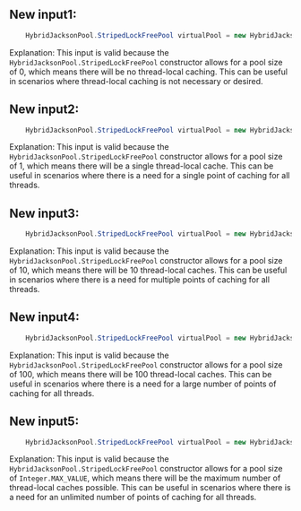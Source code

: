 ## New input1:
```java
    HybridJacksonPool.StripedLockFreePool virtualPool = new HybridJacksonPool.StripedLockFreePool(0);
```
Explanation: This input is valid because the `HybridJacksonPool.StripedLockFreePool` constructor allows for a pool size of 0, which means there will be no thread-local caching. This can be useful in scenarios where thread-local caching is not necessary or desired.

## New input2:
```java
    HybridJacksonPool.StripedLockFreePool virtualPool = new HybridJacksonPool.StripedLockFreePool(1);
```
Explanation: This input is valid because the `HybridJacksonPool.StripedLockFreePool` constructor allows for a pool size of 1, which means there will be a single thread-local cache. This can be useful in scenarios where there is a need for a single point of caching for all threads.

## New input3:
```java
    HybridJacksonPool.StripedLockFreePool virtualPool = new HybridJacksonPool.StripedLockFreePool(10);
```
Explanation: This input is valid because the `HybridJacksonPool.StripedLockFreePool` constructor allows for a pool size of 10, which means there will be 10 thread-local caches. This can be useful in scenarios where there is a need for multiple points of caching for all threads.

## New input4:
```java
    HybridJacksonPool.StripedLockFreePool virtualPool = new HybridJacksonPool.StripedLockFreePool(100);
```
Explanation: This input is valid because the `HybridJacksonPool.StripedLockFreePool` constructor allows for a pool size of 100, which means there will be 100 thread-local caches. This can be useful in scenarios where there is a need for a large number of points of caching for all threads.

## New input5:
```java
    HybridJacksonPool.StripedLockFreePool virtualPool = new HybridJacksonPool.StripedLockFreePool(Integer.MAX_VALUE);
```
Explanation: This input is valid because the `HybridJacksonPool.StripedLockFreePool` constructor allows for a pool size of `Integer.MAX_VALUE`, which means there will be the maximum number of thread-local caches possible. This can be useful in scenarios where there is a need for an unlimited number of points of caching for all threads.
